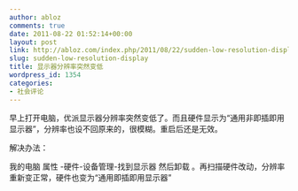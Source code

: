 ```yaml
---
author: abloz
comments: true
date: 2011-08-22 01:52:14+00:00
layout: post
link: http://abloz.com/index.php/2011/08/22/sudden-low-resolution-display/
slug: sudden-low-resolution-display
title: 显示器分辨率突然变低
wordpress_id: 1354
categories:
- 社会评论
---
```


早上打开电脑，优派显示器分辨率突然变低了。而且硬件显示为“通用非即插即用显示器”，分辨率也设不回原来的，很模糊。重启后还是无效。



解决办法：

我的电脑 属性 -硬件-设备管理-找到显示器 然后卸载 。再扫描硬件改动，分辨率重新变正常，硬件也变为“通用即插即用显示器”
